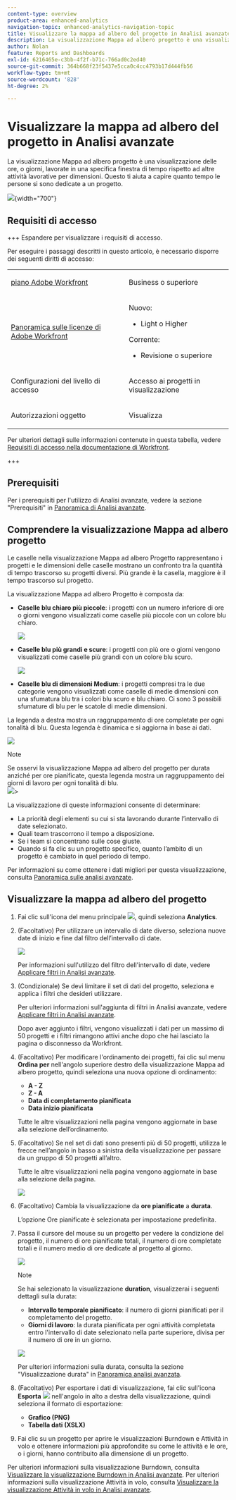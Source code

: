 ```yaml
---
content-type: overview
product-area: enhanced-analytics
navigation-topic: enhanced-analytics-navigation-topic
title: Visualizzare la mappa ad albero del progetto in Analisi avanzate
description: La visualizzazione Mappa ad albero progetto è una visualizzazione delle ore, o giorni, lavorate in una specifica finestra di tempo rispetto ad altre attività lavorative per dimensioni. Questo ti aiuta a capire quanto tempo le persone si sono dedicate a un progetto.
author: Nolan
feature: Reports and Dashboards
exl-id: 6216465e-c3bb-4f2f-b71c-766ad0c2ed40
source-git-commit: 364b668f23f5437e5cca0c4cc4793b17d444fb56
workflow-type: tm+mt
source-wordcount: '828'
ht-degree: 2%

---
```


# Visualizzare la mappa ad albero del progetto in Analisi avanzate

<!-- Audited: 12/2023 -->

La visualizzazione Mappa ad albero progetto è una visualizzazione delle ore, o giorni, lavorate in una specifica finestra di tempo rispetto ad altre attività lavorative per dimensioni. Questo ti aiuta a capire quanto tempo le persone si sono dedicate a un progetto.

![](assets/project-treemap-350x126.png){width="700"}

## Requisiti di accesso

+++ Espandere per visualizzare i requisiti di accesso.

Per eseguire i passaggi descritti in questo articolo, è necessario disporre dei seguenti diritti di accesso:

<table style="table-layout:auto"> 
 <col> 
 <col> 
 <tbody> 
  <tr> 
   <td role="rowheader"><a href="https://www.workfront.com/plans" target="_blank">piano Adobe Workfront</a></td> 
   <td> <p>Business o superiore</p> </td> 
  </tr> 
  <tr> 
   <td role="rowheader"><a href="../administration-and-setup/add-users/access-levels-and-object-permissions/wf-licenses.md" class="MCXref xref">Panoramica sulle licenze di Adobe Workfront</a></td> 
   <td>   <p>Nuovo:</p> 
   <ul><li>Light o Higher</li></ul>
   <p>Corrente:</p>
   <ul><li>Revisione o superiore</li></ul>
 </td> 
  </tr> 
  <tr> 
   <td role="rowheader">Configurazioni del livello di accesso</td> 
   <td> <p>Accesso ai progetti in visualizzazione</p> <!--<p>Note: If you still don't have access, ask your Workfront administrator if they set additional restrictions in your access level.<br>For information on how a Workfront administrator can change your access level, see <a href="../administration-and-setup/add-users/configure-and-grant-access/create-modify-access-levels.md" class="MCXref xref">Create or modify custom access levels</a>.</p>--> </td> 
  </tr> 
  <tr> 
   <td role="rowheader">Autorizzazioni oggetto</td> 
   <td> <p>Visualizza</p> <!--<p>For information on requesting additional access, see <a href="../workfront-basics/grant-and-request-access-to-objects/request-access.md" class="MCXref xref">Request access to objects </a>.</p>--> </td> 
  </tr> 
 </tbody> 
</table>

Per ulteriori dettagli sulle informazioni contenute in questa tabella, vedere [Requisiti di accesso nella documentazione di Workfront](/help/quicksilver/administration-and-setup/add-users/access-levels-and-object-permissions/access-level-requirements-in-documentation.md).

+++

## Prerequisiti

Per i prerequisiti per l&#39;utilizzo di Analisi avanzate, vedere la sezione &quot;Prerequisiti&quot; in [Panoramica di Analisi avanzate](../enhanced-analytics/enhanced-analytics-overview.md).

## Comprendere la visualizzazione Mappa ad albero progetto

Le caselle nella visualizzazione Mappa ad albero Progetto rappresentano i progetti e le dimensioni delle caselle mostrano un confronto tra la quantità di tempo trascorso su progetti diversi. Più grande è la casella, maggiore è il tempo trascorso sul progetto.

La visualizzazione Mappa ad albero Progetto è composta da:

* **Caselle blu chiaro più piccole**: i progetti con un numero inferiore di ore o giorni vengono visualizzati come caselle più piccole con un colore blu chiaro.

  ![](assets/project-treemap-smaller-box.png)

* **Caselle blu più grandi e scure**: i progetti con più ore o giorni vengono visualizzati come caselle più grandi con un colore blu scuro.

  ![](assets/project-treemap-larger-box-350x205.png)

* **Caselle blu di dimensioni Medium**: i progetti compresi tra le due categorie vengono visualizzati come caselle di medie dimensioni con una sfumatura blu tra i colori blu scuro e blu chiaro. Ci sono 3 possibili sfumature di blu per le scatole di medie dimensioni.

La legenda a destra mostra un raggruppamento di ore completate per ogni tonalità di blu. Questa legenda è dinamica e si aggiorna in base ai dati.

![](assets/project-treemap-hours-completed.png)

>[!NOTE]
>
>Se osservi la visualizzazione Mappa ad albero del progetto per durata anziché per ore pianificate, questa legenda mostra un raggruppamento dei giorni di lavoro per ogni tonalità di blu.\
>![](assets/project-treemap-days-worked.png)>

La visualizzazione di queste informazioni consente di determinare:

* La priorità degli elementi su cui si sta lavorando durante l’intervallo di date selezionato.
* Quali team trascorrono il tempo a disposizione.
* Se i team si concentrano sulle cose giuste.
* Quando si fa clic su un progetto specifico, quanto l’ambito di un progetto è cambiato in quel periodo di tempo.

Per informazioni su come ottenere i dati migliori per questa visualizzazione, consulta [Panoramica sulle analisi avanzate](../enhanced-analytics/enhanced-analytics-overview.md).

## Visualizzare la mappa ad albero del progetto

1. Fai clic sull&#39;icona del menu principale ![](assets/main-menu-icon-16x12.png), quindi seleziona **Analytics**.
1. (Facoltativo) Per utilizzare un intervallo di date diverso, seleziona nuove date di inizio e fine dal filtro dell’intervallo di date.

   ![](assets/filters-select-date-range-350x344.png)

   Per informazioni sull&#39;utilizzo del filtro dell&#39;intervallo di date, vedere [Applicare filtri in Analisi avanzate](../enhanced-analytics/use-enhanced-analytics-filters.md).

1. (Condizionale) Se devi limitare il set di dati del progetto, seleziona e applica i filtri che desideri utilizzare.

   Per ulteriori informazioni sull&#39;aggiunta di filtri in Analisi avanzate, vedere [Applicare filtri in Analisi avanzate](../enhanced-analytics/use-enhanced-analytics-filters.md).

   Dopo aver aggiunto i filtri, vengono visualizzati i dati per un massimo di 50 progetti e i filtri rimangono attivi anche dopo che hai lasciato la pagina o disconnesso da Workfront.

1. (Facoltativo) Per modificare l&#39;ordinamento dei progetti, fai clic sul menu **Ordina per** nell&#39;angolo superiore destro della visualizzazione Mappa ad albero progetto, quindi seleziona una nuova opzione di ordinamento:

   * **A - Z**
   * **Z - A**
   * **Data di completamento pianificata**
   * **Data inizio pianificata**

   Tutte le altre visualizzazioni nella pagina vengono aggiornate in base alla selezione dell’ordinamento.

1. (Facoltativo) Se nel set di dati sono presenti più di 50 progetti, utilizza le frecce nell’angolo in basso a sinistra della visualizzazione per passare da un gruppo di 50 progetti all’altro.

   Tutte le altre visualizzazioni nella pagina vengono aggiornate in base alla selezione della pagina.

   ![](assets/pagination-350x118.png)

1. (Facoltativo) Cambia la visualizzazione da **ore pianificate** a **durata**.

   L’opzione Ore pianificate è selezionata per impostazione predefinita.

1. Passa il cursore del mouse su un progetto per vedere la condizione del progetto, il numero di ore pianificate totali, il numero di ore completate totali e il numero medio di ore dedicate al progetto al giorno.

   ![](assets/project-treemap-project-details-350x404.png)

   >[!NOTE]
   >
   >Se hai selezionato la visualizzazione **duration**, visualizzerai i seguenti dettagli sulla durata:
   >
   >* **Intervallo temporale pianificato**: il numero di giorni pianificati per il completamento del progetto.
   >* **Giorni di lavoro**: la durata pianificata per ogni attività completata entro l&#39;intervallo di date selezionato nella parte superiore, divisa per il numero di ore in un giorno.
   >   
   >![](assets/duration-treemap-350x159.png)
   >
   >Per ulteriori informazioni sulla durata, consulta la sezione &quot;Visualizzazione durata&quot; in [Panoramica analisi avanzata](../enhanced-analytics/enhanced-analytics-overview.md).

1. (Facoltativo) Per esportare i dati di visualizzazione, fai clic sull&#39;icona **Esporta** ![](assets/export.png) nell&#39;angolo in alto a destra della visualizzazione, quindi seleziona il formato di esportazione:

   * **Grafico (PNG)**
   * **Tabella dati (XSLX)**

1. Fai clic su un progetto per aprire le visualizzazioni Burndown e Attività in volo e ottenere informazioni più approfondite su come le attività e le ore, o i giorni, hanno contribuito alla dimensione di un progetto.

Per ulteriori informazioni sulla visualizzazione Burndown, consulta [Visualizzare la visualizzazione Burndown in Analisi avanzate](../enhanced-analytics/burndown-overview.md). Per ulteriori informazioni sulla visualizzazione Attività in volo, consulta [Visualizzare la visualizzazione Attività in volo in Analisi avanzate](../enhanced-analytics/tasks-in-flight-overview.md).

